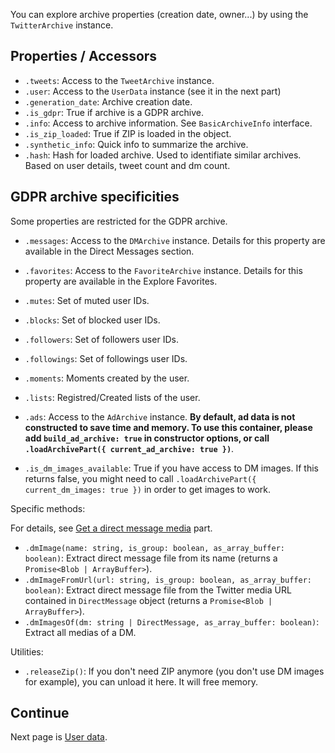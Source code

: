 You can explore archive properties (creation date, owner...) by using the `TwitterArchive` instance.

## Properties / Accessors

- `.tweets`: Access to the `TweetArchive` instance.
- `.user`: Access to the `UserData` instance (see it in the next part)
- `.generation_date`: Archive creation date.
- `.is_gdpr`: True if archive is a GDPR archive.
- `.info`: Access to archive information. See `BasicArchiveInfo` interface.
- `.is_zip_loaded`: True if ZIP is loaded in the object.
- `.synthetic_info`: Quick info to summarize the archive.
- `.hash`: Hash for loaded archive. Used to identifiate similar archives. Based on user details, tweet count and dm count.

## GDPR archive specificities

Some properties are restricted for the GDPR archive.

- `.messages`: Access to the `DMArchive` instance. Details for this property are available in the Direct Messages section.
- `.favorites`: Access to the `FavoriteArchive` instance. Details for this property are available in the Explore Favorites.
- `.mutes`: Set of muted user IDs.
- `.blocks`: Set of blocked user IDs.
- `.followers`: Set of followers user IDs.
- `.followings`: Set of followings user IDs.
- `.moments`: Moments created by the user.
- `.lists`: Registred/Created lists of the user.

- `.ads`: Access to the `AdArchive` instance. **By default, ad data is not constructed to save time and memory. To use this container, please add `build_ad_archive: true` in constructor options, or call `.loadArchivePart({ current_ad_archive: true })`**.

- `.is_dm_images_available`: True if you have access to DM images. If this returns false, you might need to call `.loadArchivePart({ current_dm_images: true })` in order to get images to work.


Specific methods:

For details, see [Get a direct message media](./Get-a-direct-message-media.md) part.

- `.dmImage(name: string, is_group: boolean, as_array_buffer: boolean)`: Extract direct message file from its name (returns a `Promise<Blob | ArrayBuffer>`).
- `.dmImageFromUrl(url: string, is_group: boolean, as_array_buffer: boolean)`: Extract direct message file from the Twitter media URL contained in `DirectMessage` object (returns a `Promise<Blob | ArrayBuffer>`).
- `.dmImagesOf(dm: string | DirectMessage, as_array_buffer: boolean)`: Extract all medias of a DM.

Utilities:

- `.releaseZip()`: If you don't need ZIP anymore (you don't use DM images for example), you can unload it here. It will free memory.


## Continue

Next page is [User data](./User-data.md).

